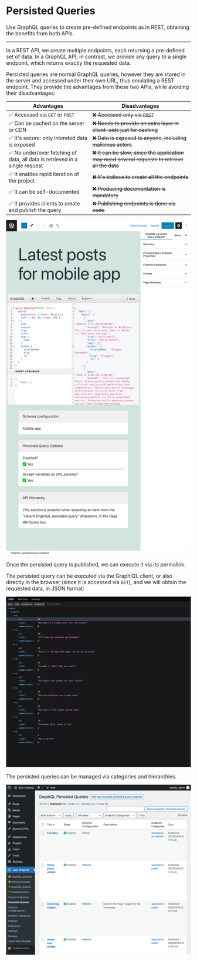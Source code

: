 # Persisted Queries

Use GraphQL queries to create pre-defined endpoints as in REST, obtaining the benefits from both APIs.

---

In a REST API, we create multiple endpoints, each returning a pre-defined set of data. In a GraphQL API, in contrast, we provide any query to a single endpoint, which returns exactly the requested data.

Persisted queries are normal GraphQL queries, however they are stored in the server and accessed under their own URL, thus emulating a REST endpoint. They provide the advantages from these two APIs, while avoiding their disadvantages:

| Advantages | Disadvantages |
| --- | --- |
| ✅ Accessed via `GET` or `POST` | ~~❌ Accessed only via `POST`~~ |
| ✅ Can be cached on the server or CDN | ~~❌ Needs to provide an extra layer in client-side just for caching~~ |
| ✅ It's secure: only intended data is exposed | ~~❌ Data is exposed to anyone, including malicious actors~~ |
| ✅ No under/over fetching of data, all data is retrieved in a single request | ~~❌ It can be slow, since the application may need several requests to retrieve all the data~~ |
| ✅ It enables rapid iteration of the project | ~~❌ It's tedious to create all the endpoints~~ |
| ✅ It can be self-documented | ~~❌ Producing documentation is mandatory~~ |
| ✅ It provides clients to create and publish the query | ~~❌ Publishing endpoints is done via code~~ |

<div class="img-width-1024" markdown=1>

![Persisted query editor](../../../../../extensions/persisted-queries/docs/images/persisted-query.png "Persisted query editor")

</div>

Once the persisted query is published, we can execute it via its permalink.

The persisted query can be executed via the GraphiQL client, or also directly in the browser (since it is accessed via `GET`), and we will obtain the requested data, in JSON format:

<div class="img-width-1024" markdown=1>

![Executing a persisted in the browser](../../../../../extensions/persisted-queries/docs/images/persisted-query-execution.png)

</div>

The persisted queries can be managed via categories and hierarchies.

<div class="img-width-1024" markdown=1>

![Persisted Queries in the admin](../../../../../extensions/persisted-queries/docs/images/persisted-queries-page.png)

</div>

<!-- ## List of bundled extensions

- [Low-Level Persisted Query Editing](../../../../../extensions/low-level-persisted-query-editing/docs/modules/low-level-persisted-query-editing/en.md)
- [Persisted Queries](../../../../../extensions/persisted-queries/docs/modules/persisted-queries/en.md) -->
